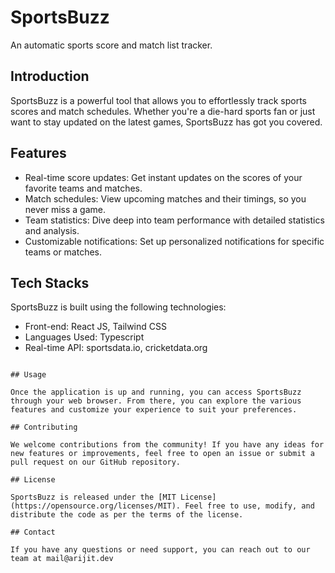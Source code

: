 # SportsBuzz

An automatic sports score and match list tracker.

## Introduction

SportsBuzz is a powerful tool that allows you to effortlessly track sports scores and match schedules. Whether you're a die-hard sports fan or just want to stay updated on the latest games, SportsBuzz has got you covered.

## Features

- Real-time score updates: Get instant updates on the scores of your favorite teams and matches.
- Match schedules: View upcoming matches and their timings, so you never miss a game.
- Team statistics: Dive deep into team performance with detailed statistics and analysis.
- Customizable notifications: Set up personalized notifications for specific teams or matches.

## Tech Stacks

SportsBuzz is built using the following technologies:

- Front-end: React JS, Tailwind CSS
- Languages Used: Typescript
- Real-time API: sportsdata.io, cricketdata.org

```

## Usage

Once the application is up and running, you can access SportsBuzz through your web browser. From there, you can explore the various features and customize your experience to suit your preferences.

## Contributing

We welcome contributions from the community! If you have any ideas for new features or improvements, feel free to open an issue or submit a pull request on our GitHub repository.

## License

SportsBuzz is released under the [MIT License](https://opensource.org/licenses/MIT). Feel free to use, modify, and distribute the code as per the terms of the license.

## Contact

If you have any questions or need support, you can reach out to our team at mail@arijit.dev
```
